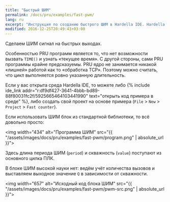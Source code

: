 ```yaml
---
title: "Быстрый ШИМ"
permalink: /docs/pru/examples/fast-pwm/
lang: ru
excerpt: "Инструкция по созданию быстрого ШИМ в Hardella IDE. Hardella это среда для программирования ПЛК на языках группы 61131 (ST и т.п.)"
modified: 2016-12-25T20:49:43+03:00
---
```


Сделаем ШИМ сигнал на быстрых выходах.

Особенностью PRU программ является то, что нет возможности вызвать `TIME()` и узнать «текущее время». С другой стороны, сами PRU программы крайне предсказуемы. PRU ядро не занимается никакой «лишней» работой как то «обработка TCP». Поэтому можно считать, что цикл выполняется ровно указанную длительность.

Если у вас открыта среда Hardella IDE, то можете либо
{% include ide_link addr="r:df9df427-3641-4bbb-bd89-88f80031fc2f/5925665464103441990" text="открыть код примера в среде" %}, либо создать свой проект на основе примера (`File` > `New` > `Project` > `Fast counter`).

Если использовать ШИМ блок из стандартной библиотеки, то всё довольно просто:

<img width="434" alt="Программа ШИМ" src="{{ "/assets/images/docs/pru/examples/fast-pwm/program.png" | absolute_url }}">

Здесь длина периода ШИМ (`period`) и скважность (`value`) поступают из основного цилка ПЛК.

В блоке ШИМ высокой науки нет: ведём учёт количества вызовов и выставляем выходное значение `Q` в зависимости от скважности.

<img width="657" alt="Исходный код блока ШИМ" src="{{ "/assets/images/docs/pru/examples/fast-pwm/pwm-src.png" | absolute_url }}">
